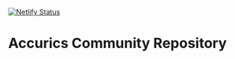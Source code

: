 [![Netlify Status](https://api.netlify.com/api/v1/badges/9bf68378-0811-4a44-9a06-3aeab3eaa91f/deploy-status)](https://app.netlify.com/sites/focused-jackson-3ea247/deploys)

# Accurics Community Repository


